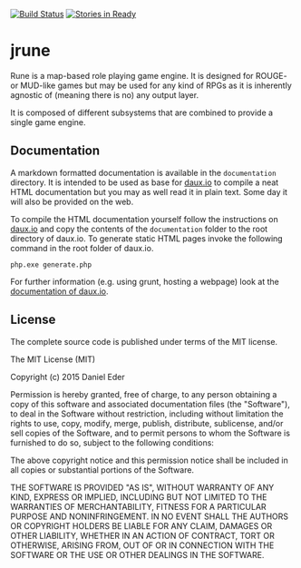[![Build Status](https://travis-ci.org/lycis/jrune.svg?branch=master)](https://travis-ci.org/lycis/jrune)
[![Stories in Ready](https://badge.waffle.io/lycis/jrune.png?label=ready&title=Ready)](https://waffle.io/lycis/jrune)

# jrune
Rune is a map-based role playing game engine. It is designed for ROUGE- or
MUD-like games but may be used for any kind of RPGs as it is inherently
agnostic of (meaning there is no) any output layer.

It is composed of different subsystems that are combined to provide a single
game engine.

## Documentation
A markdown formatted documentation is available in the `documentation`
directory. It is intended to be used as base for [daux.io](http://daux.io/index)
to compile a neat HTML documentation but you may as well read it in
plain text. Some day it will also be provided on the web.

To compile the HTML documentation yourself follow the instructions on
[daux.io](http://daux.io/index) and copy the contents of the `documentation` folder
to the root directory of daux.io. To generate static HTML pages invoke the
following command in the root folder of daux.io.

```
php.exe generate.php
```

For further information (e.g. using grunt, hosting a webpage) look at the
[documentation of daux.io](http://daux.io/Getting_started).

## License
The complete source code is published under terms of the MIT license.

The MIT License (MIT)

Copyright (c) 2015 Daniel Eder

Permission is hereby granted, free of charge, to any person obtaining a copy
of this software and associated documentation files (the "Software"), to deal
in the Software without restriction, including without limitation the rights
to use, copy, modify, merge, publish, distribute, sublicense, and/or sell
copies of the Software, and to permit persons to whom the Software is
furnished to do so, subject to the following conditions:

The above copyright notice and this permission notice shall be included in all
copies or substantial portions of the Software.

THE SOFTWARE IS PROVIDED "AS IS", WITHOUT WARRANTY OF ANY KIND, EXPRESS OR
IMPLIED, INCLUDING BUT NOT LIMITED TO THE WARRANTIES OF MERCHANTABILITY,
FITNESS FOR A PARTICULAR PURPOSE AND NONINFRINGEMENT. IN NO EVENT SHALL THE
AUTHORS OR COPYRIGHT HOLDERS BE LIABLE FOR ANY CLAIM, DAMAGES OR OTHER
LIABILITY, WHETHER IN AN ACTION OF CONTRACT, TORT OR OTHERWISE, ARISING FROM,
OUT OF OR IN CONNECTION WITH THE SOFTWARE OR THE USE OR OTHER DEALINGS IN THE
SOFTWARE.
